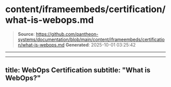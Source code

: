 # content/iframeembeds/certification/what-is-webops.md

> **Source**: https://github.com/pantheon-systems/documentation/blob/main/content/iframeembeds/certification/what-is-webops.md
> **Generated**: 2025-10-01 03:25:42

---

---
title: WebOps Certification
subtitle: "What is WebOps?"
---

<Partial file="certification-guide/what-is-webops.md" />
